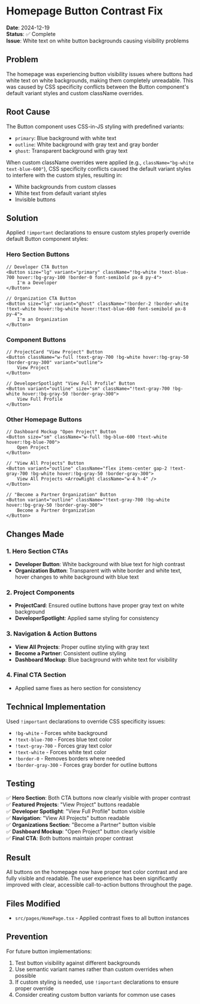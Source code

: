 # Homepage Button Contrast Fix

**Date**: 2024-12-19  
**Status**: ✅ Complete  
**Issue**: White text on white button backgrounds causing visibility problems  

## Problem

The homepage was experiencing button visibility issues where buttons had white text on white backgrounds, making them completely unreadable. This was caused by CSS specificity conflicts between the Button component's default variant styles and custom className overrides.

## Root Cause

The Button component uses CSS-in-JS styling with predefined variants:
- `primary`: Blue background with white text
- `outline`: White background with gray text and gray border
- `ghost`: Transparent background with gray text

When custom className overrides were applied (e.g., `className="bg-white text-blue-600"`), CSS specificity conflicts caused the default variant styles to interfere with the custom styles, resulting in:
- White backgrounds from custom classes
- White text from default variant styles
- Invisible buttons

## Solution

Applied `!important` declarations to ensure custom styles properly override default Button component styles:

### Hero Section Buttons
```tsx
// Developer CTA Button
<Button size="lg" variant="primary" className="!bg-white !text-blue-700 hover:!bg-gray-100 !border-0 font-semibold px-8 py-4">
    I'm a Developer
</Button>

// Organization CTA Button  
<Button size="lg" variant="ghost" className="!border-2 !border-white !text-white hover:!bg-white hover:!text-blue-600 font-semibold px-8 py-4">
    I'm an Organization
</Button>
```

### Component Buttons
```tsx
// ProjectCard "View Project" Button
<Button className="w-full !text-gray-700 !bg-white hover:!bg-gray-50 !border-gray-300" variant="outline">
    View Project
</Button>

// DeveloperSpotlight "View Full Profile" Button
<Button variant="outline" size="sm" className="!text-gray-700 !bg-white hover:!bg-gray-50 !border-gray-300">
    View Full Profile
</Button>
```

### Other Homepage Buttons
```tsx
// Dashboard Mockup "Open Project" Button
<Button size="sm" className="w-full !bg-blue-600 !text-white hover:!bg-blue-700">
    Open Project
</Button>

// "View All Projects" Button
<Button variant="outline" className="flex items-center gap-2 !text-gray-700 !bg-white hover:!bg-gray-50 !border-gray-300">
    View All Projects <ArrowRight className="w-4 h-4" />
</Button>

// "Become a Partner Organization" Button
<Button variant="outline" className="!text-gray-700 !bg-white hover:!bg-gray-50 !border-gray-300">
    Become a Partner Organization
</Button>
```

## Changes Made

### 1. Hero Section CTAs
- **Developer Button**: White background with blue text for high contrast
- **Organization Button**: Transparent with white border and white text, hover changes to white background with blue text

### 2. Project Components
- **ProjectCard**: Ensured outline buttons have proper gray text on white background
- **DeveloperSpotlight**: Applied same styling for consistency

### 3. Navigation & Action Buttons
- **View All Projects**: Proper outline styling with gray text
- **Become a Partner**: Consistent outline styling
- **Dashboard Mockup**: Blue background with white text for visibility

### 4. Final CTA Section
- Applied same fixes as hero section for consistency

## Technical Implementation

Used `!important` declarations to override CSS specificity issues:
- `!bg-white` - Forces white background
- `!text-blue-700` - Forces blue text color
- `!text-gray-700` - Forces gray text color
- `!text-white` - Forces white text color
- `!border-0` - Removes borders where needed
- `!border-gray-300` - Forces gray border for outline buttons

## Testing

✅ **Hero Section**: Both CTA buttons now clearly visible with proper contrast  
✅ **Featured Projects**: "View Project" buttons readable  
✅ **Developer Spotlight**: "View Full Profile" button visible  
✅ **Navigation**: "View All Projects" button readable  
✅ **Organizations Section**: "Become a Partner" button visible  
✅ **Dashboard Mockup**: "Open Project" button clearly visible  
✅ **Final CTA**: Both buttons maintain proper contrast  

## Result

All buttons on the homepage now have proper text color contrast and are fully visible and readable. The user experience has been significantly improved with clear, accessible call-to-action buttons throughout the page.

## Files Modified

- `src/pages/HomePage.tsx` - Applied contrast fixes to all button instances

## Prevention

For future button implementations:
1. Test button visibility against different backgrounds
2. Use semantic variant names rather than custom overrides when possible
3. If custom styling is needed, use `!important` declarations to ensure proper override
4. Consider creating custom button variants for common use cases 